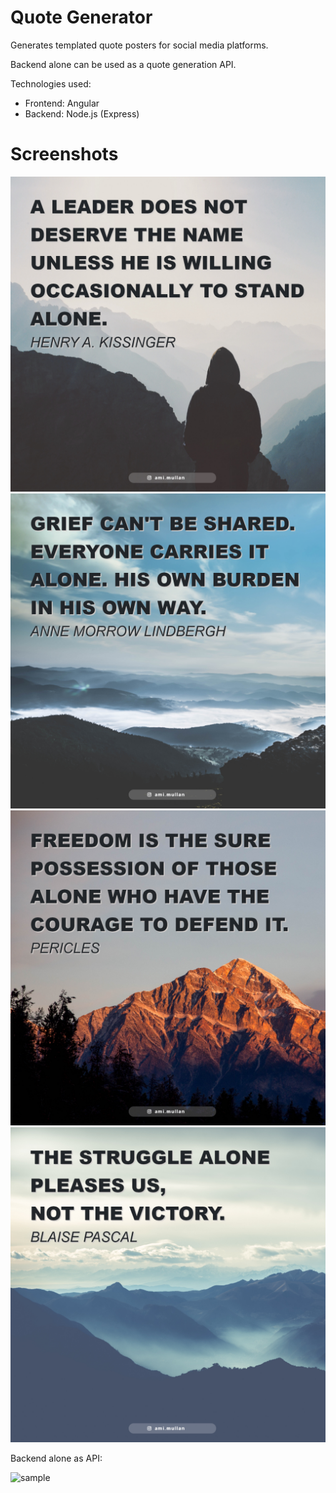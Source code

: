 # Quote Generator

Generates templated quote posters for social media platforms. 

Backend alone can be used as a quote generation API.
 
Technologies used:
 * Frontend: Angular
 * Backend: Node.js (Express)

# Screenshots
![sample](https://github.com/AmeerMuhammed/QuoteGenerator/blob/master/back-end-node-express/posts/post1202.png)
![sample](https://github.com/AmeerMuhammed/QuoteGenerator/blob/master/back-end-node-express/posts/post1208.png)
![sample](https://github.com/AmeerMuhammed/QuoteGenerator/blob/master/back-end-node-express/posts/post1210.png)
![sample](https://github.com/AmeerMuhammed/QuoteGenerator/blob/master/back-end-node-express/posts/post1200.png)

Backend alone as API:

![sample](https://github.com/AmeerMuhammed/RandomQuote/blob/master/screenshot.png "Random Quote Screenshot")
